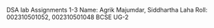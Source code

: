 DSA lab Assignments 1-3 
Name: Agrik Majumdar, Siddhartha Laha
Roll: 002310501052, 002310501048
BCSE UG-2
